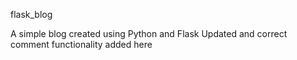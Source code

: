 flask_blog

A simple blog created using Python and Flask
Updated and correct comment functionality added here